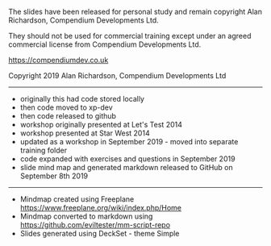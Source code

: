 
The slides have been released for personal study and remain copyright Alan Richardson, Compendium Developments Ltd.

They should not be used for commercial training except under an agreed commercial license from Compendium Developments Ltd.

https://compendiumdev.co.uk

Copyright 2019 Alan Richardson, Compendium Developments Ltd 

---

- originally this had code stored locally
- then code moved to xp-dev
- then code released to github
- workshop originally presented at Let's Test 2014
- workshop presented at Star West 2014
- updated as a workshop in September 2019 - moved into separate training folder
- code expanded with exercises and questions in September 2019
- slide mind map and generated markdown released to GitHub on September 8th 2019

---

- Mindmap created using Freeplane https://www.freeplane.org/wiki/index.php/Home
- Mindmap converted to markdown using https://github.com/eviltester/mm-script-repo
- Slides generated using DeckSet - theme Simple


